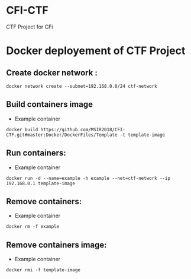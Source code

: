 # CFI-CTF
CTF Project for CFi 

# Docker deployement of CTF Project 

## Create docker network :
```
docker network create --subnet=192.168.0.0/24 ctf-network
```

## Build containers image
- Example container
```
docker build https://github.com/MSIR2018/CFI-CTF.git#master:Docker/DockerFiles/Template -t template-image
```

## Run containers:
- Example container
```
docker run -d --name=example -h example --net=ctf-network --ip 192.168.0.1 template-image
```

## Remove containers:
- Example container
```
docker rm -f example
```

## Remove containers image:
- Example container
```
docker rmi -f template-image
```
